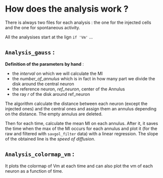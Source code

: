 # How does the analysis work ?
There is always two files for each analysis : the one for the injected cells and the one for spontaneous activity.

All the analysises start at the lign `if 'Vm'` ...

## `Analysis_gauss` :

**Definition of the parameters by hand** :
- the *interval* on which we will calculate the MI
- the *number_of_annulus* which is in fact in how many part we divide the disk around the central neuron
- the reference neuron, *ref_neuron*, center of the Annulus
- the ray *r* of the disk around ref_neuron

 The algorithm calculate the distance between each neuron (except the injected ones) and the central ones
 and assign them an annulus depending on the distance. The empty annulus are deleted.

 Then for each time, calculate the mean MI on each annulus.
 After it, it saves the time when the max of the MI occurs for each annulus and plot it (for the raw and filtered with `savgol_filter` data) with a linear regression.
 The slope of the obtained line is the *speed of diffusion*.

## `Analysis_colormap_vm` :
 It plots the colormap of Vm at each time and can also plot the vm of each neuron as a function of time.
